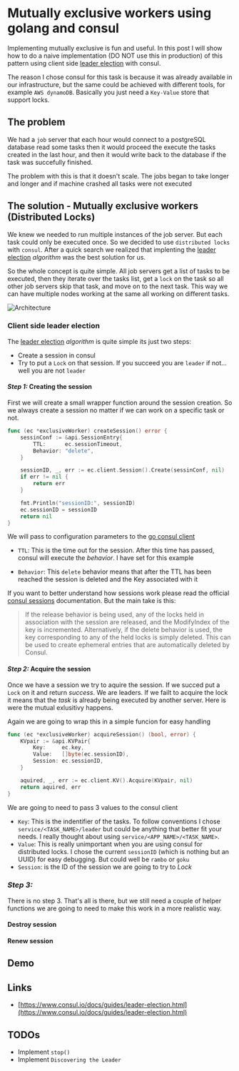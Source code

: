 # Mutually exclusive workers using golang and consul

Implementing mutually exclusive is fun and useful. In this post I will show how to do a naive implementation (DO NOT use this in production) of this
pattern using client side [leader election](https://www.consul.io/docs/guides/leader-election.html) with consul.

The reason I chose consul for this task is because it was already available in our infrastructure, but the same could be achieved with different
tools, for example `AWS dynamoDB`. Basically you just need a `Key-Value` store that support locks.

## The problem

We had a `job` server that each hour would connect to a postgreSQL database read some tasks
then it would proceed the execute the tasks created in the last hour, and then it would write back
to the database if the task was succefully finished.

The problem with this is that it doesn't scale. The jobs began to take longer and longer and if machine crashed all tasks were
not executed

## The solution - Mutually exclusive workers (Distributed Locks)

We knew we needed to run multiple instances of the job server. But each task could only be executed once. So we
decided to use `distributed locks` with `consul`. After a quick search we realized that implenting the [leader election](https://www.consul.io/docs/guides/leader-election.html)
_algorithm_ was the best solution for us.

So the whole concept is quite simple. All job servers get a list of tasks to be executed, then they iterate over the tasks list, get a `lock` on the task
so all other job servers skip that task, and move on to the next task. This way we can have multiple nodes working at the same all working on different tasks.

![Architecture][arch]

### Client side leader election

The [leader election](https://www.consul.io/docs/guides/leader-election.html) _algorithm_ is quite simple its just two steps:

- Create a session in consul
- Try to put a `Lock` on that session. If you succeed you are `leader` if not... well you are not `leader`

#### *Step 1:* Creating the session
First we will create a small wrapper function around the session creation. So
we always create a session no matter if we can work on a specific task or not.

```go
func (ec *exclusiveWorker) createSession() error {
	sessinConf := &api.SessionEntry{
		TTL:      ec.sessionTimeout,
		Behavior: "delete",
	}

	sessionID, _, err := ec.client.Session().Create(sessinConf, nil)
	if err != nil {
		return err
	}

	fmt.Println("sessionID:", sessionID)
	ec.sessionID = sessionID
	return nil
}
```

We will pass to configuration parameters to the [go consul client](https://github.com/hashicorp/consul/api)

- `TTL`: This is the time out for the session. After this time has passed, consul will execute the _behavior_. I have set for this example

- `Behavior`: This `delete` behavior means that after the TTL has been reached the session is deleted and the Key associated with it

If you want to better understand how sessions work please read the official [consul sessions][consul-sessions] documentation. But the main take is this:

> If the release behavior is being used, any of the locks held in association with the session are released, and the ModifyIndex of the key is incremented. Alternatively, if the delete behavior is used, the key corresponding to any of the held locks is simply deleted. This can be used to create ephemeral entries that are automatically deleted by Consul.

#### *Step 2:* Acquire the session

Once we have a session we try to aquire the session. If we succed put a `Lock` on it and return _success_. We are leaders. If we failt to
acquire the lock it means that the _task_ is already being executed by another server. Here is were the mutual exlusitivy happens.

Again we are going to wrap this in a simple funcion for easy handling

```go
func (ec *exclusiveWorker) acquireSession() (bool, error) {
	KVpair := &api.KVPair{
		Key:     ec.key,
		Value:   []byte(ec.sessionID),
		Session: ec.sessionID,
	}

	aquired, _, err := ec.client.KV().Acquire(KVpair, nil)
	return aquired, err
}
```

We are going to need to pass 3 values to the consul client

- `Key`: This is the indentifier of the tasks. To follow conventions I chose `service/<TASK_NAME>/leader` but could be anything that better fit your needs. I really thought about using `service/<APP_NAME>/<TASK_NAME>`.
- `Value`: This is really unimportant when you are using consul for distributed locks. I chose the current `sessionID` (which is nothing but an UUID) for easy debugging. But could well be `rambo` or `goku`
- `Session`: is the ID of the session we are going to try to _Lock_

### *Step 3:* 

There is no step 3. That's all is there, but we still need a couple of helper functions we are going to need to make this work in a more realistic way.

#### Destroy session



#### Renew session


## Demo

## Links

- [https://www.consul.io/docs/guides/leader-election.html](https://www.consul.io/docs/guides/leader-election.html)

## TODOs

- Implement `stop()`
- Implement `Discovering the Leader`


[arch]: https://raw.githubusercontent.com/mario-mazo/mutual-exclusion-consul/master/assets/mutual-exclusion.jpg "Architecture"

[consul-sessions]: https://www.consul.io/docs/internals/sessions.html "sessions"